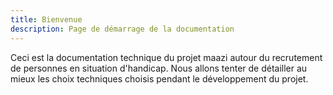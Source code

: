 ```yaml
---
title: Bienvenue
description: Page de démarrage de la documentation
---
```


Ceci est la documentation technique du projet maazi autour du recrutement de personnes en situation d'handicap. Nous allons tenter de détailler au mieux les choix techniques choisis pendant le développement du projet.
